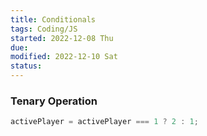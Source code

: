 ```yaml
---
title: Conditionals
tags: Coding/JS   
started: 2022-12-08 Thu
due: 
modified: 2022-12-10 Sat
status: 
---
```

### Tenary Operation

```js
activePlayer = activePlayer === 1 ? 2 : 1;
```